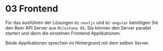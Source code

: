 # 03 Frontend

Für das ausführen der Lösungen `01-nextjs` und `02-angular` benötigen Sie den Beer API Server aus `Milestone 05`. Sie können den Server parallel starten und dann die einzelnen Frontend Applikationen. 

Beide Applikationen sprechen im Hintergrund mit dem selben Server.
